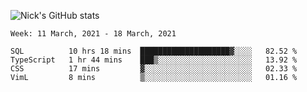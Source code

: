 ![Nick's GitHub stats](https://github-readme-stats.vercel.app/api?username=nickdark&theme=vue&show_icons=true)


<!--START_SECTION:waka-->
```text
Week: 11 March, 2021 - 18 March, 2021

SQL          10 hrs 18 mins  ████████████████████▓░░░░   82.52 % 
TypeScript   1 hr 44 mins    ███▒░░░░░░░░░░░░░░░░░░░░░   13.92 % 
CSS          17 mins         ▓░░░░░░░░░░░░░░░░░░░░░░░░   02.33 % 
VimL         8 mins          ▒░░░░░░░░░░░░░░░░░░░░░░░░   01.16 % 
```
<!--END_SECTION:waka-->

<!--
**nickdark/nickdark** is a ✨ _special_ ✨ repository because its `README.md` (this file) appears on your GitHub profile.

Here are some ideas to get you started:

- 🔭 I’m currently working on ...
- 🌱 I’m currently learning ...
- 👯 I’m looking to collaborate on ...
- 🤔 I’m looking for help with ...
- 💬 Ask me about ...
- 📫 How to reach me: ...
- 😄 Pronouns: ...
- ⚡ Fun fact: ...
-->
